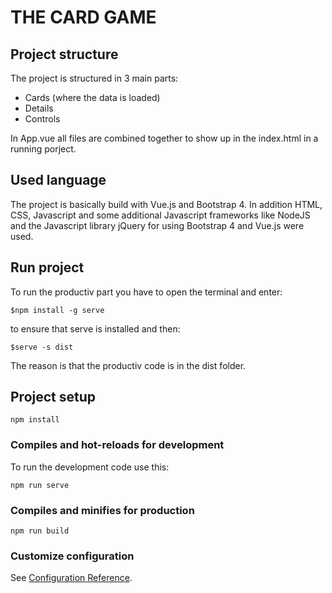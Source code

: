 # THE CARD GAME 


## Project structure

The project is structured in 3 main parts:
* Cards (where the data is loaded)
* Details
* Controls

In App.vue all files are combined together to show up in the index.html in a running porject.

## Used language

The project is basically build with Vue.js and Bootstrap 4. In addition HTML, CSS, Javascript and some additional Javascript frameworks like NodeJS and the Javascript library jQuery for using Bootstrap 4 and Vue.js were used. 

## Run project

To run the productiv part you have to open the terminal and enter:
```
$npm install -g serve
```

to ensure that serve is installed and then: 
```
$serve -s dist
```
The reason is that the productiv code is in the dist folder.

## Project setup
```
npm install
```

### Compiles and hot-reloads for development
To run the development code use this:
```
npm run serve
```

### Compiles and minifies for production
```
npm run build
```

### Customize configuration
See [Configuration Reference](https://cli.vuejs.org/config/).
